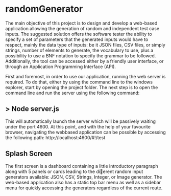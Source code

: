 # randomGenerator
The main objective of this project is to design and develop a web-based application allowing the generation of random and independent test case inputs. The suggested solution offers the software tester the ability to specify a set of parameters that the generated inputs would have to respect,  mainly the data type of inputs: be it JSON files, CSV files, or simply strings, number of elements to generate, the vocabulary to use, plus a possibility to use a BNF notation to specify the grammar to be followed. Additionally, the tool can be accessed either by a friendly user interface, or through an Application Programming Interface (API).

First and foremost, in order to use our application, running the web server is required. To do that, either by using the command line to the windows explorer, start by opening the project folder.
The next step is to open the command line and run the server using the following
command:
## > Node server.js
This will automatically launch the server which will be passively waiting under
the port 4600.
At this point, and with the help of your favourite browser, navigating the webbased
application can be possible by accessing the following path:
http://localhost:4600/#!/test

## Splash Screen
The first screen is a dashboard containing a little introductory paragraph along
with 5 panels or cards leading to the dierent random input generators available:
JSON, CSV, Strings, Integer, or Image generator. The web-based application
also has a static top bar menu as well as a sidebar menu for quickly accessing the
generators regardless of the current route.

